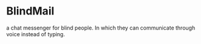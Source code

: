 # BlindMail
a chat messenger for blind people. In which they can communicate through voice instead of typing.
